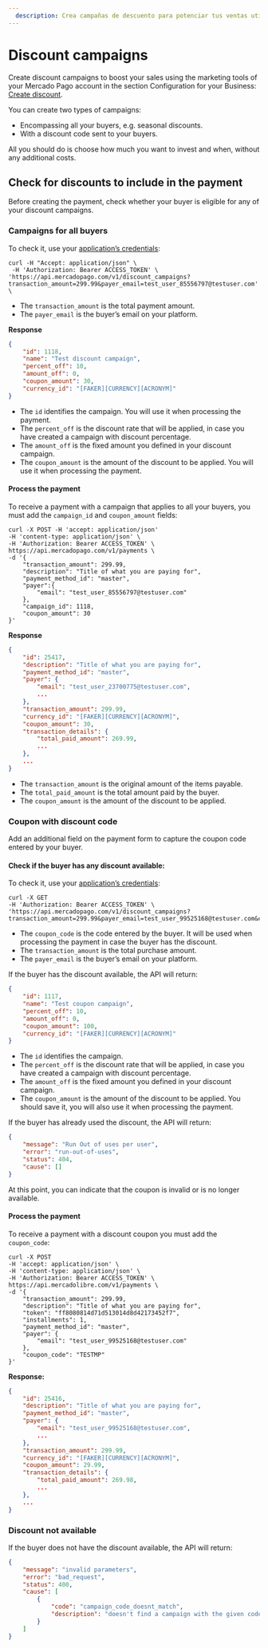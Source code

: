 ```yaml
---
  description: Crea campañas de descuento para potenciar tus ventas utilizando las herramientas de marketing de tu cuenta de MercadoPago
---
```



# Discount campaigns

Create discount campaigns to boost your sales using the marketing tools of your Mercado Pago account in the section Configuration for your Business: [Create discount](https://www.mercadopago[FAKER][URL][DOMAIN]/campaigns/create).

You can create two types of campaigns:

*	Encompassing all your buyers, e.g. seasonal discounts.
*	With a discount code sent to your buyers.

All you should do is choose how much you want to invest and when, without any additional costs.

## Check for discounts to include in the payment

Before creating the payment, check whether your buyer is eligible for any of your discount campaigns.

### Campaigns for all buyers

To check it, use your [application’s credentials]([FAKER][CREDENTIALS][URL]):

```curl
curl -H "Accept: application/json" \
 -H 'Authorization: Bearer ACCESS_TOKEN' \
'https://api.mercadopago.com/v1/discount_campaigns?transaction_amount=299.99&payer_email=test_user_85556797@testuser.com' \
```

- The `transaction_amount` is the total payment amount.
- The `payer_email` is the buyer’s email on your platform.

**Response**

```json
{
    "id": 1118,
    "name": "Test discount campaign",
    "percent_off": 10,
    "amount_off": 0,
    "coupon_amount": 30,
    "currency_id": "[FAKER][CURRENCY][ACRONYM]"
}
```

- The `id` identifies the campaign. You will use it when processing the payment.
-	The `percent_off` is the discount rate that will be applied, in case you have created a campaign with discount percentage.
-	The `amount_off` is the fixed amount you defined in your discount campaign.
- The `coupon_amount` is the amount of the discount to be applied. You will use it when processing the payment.

#### Process the payment

To receive a payment with a campaign that applies to all your buyers, you must add the `campaign_id` and `coupon_amount` fields:

```curl
curl -X POST -H 'accept: application/json' 
-H 'content-type: application/json' \
-H 'Authorization: Bearer ACCESS_TOKEN' \
https://api.mercadopago.com/v1/payments \
-d '{
    "transaction_amount": 299.99,
    "description": "Title of what you are paying for",
    "payment_method_id": "master",
    "payer":{
        "email": "test_user_85556797@testuser.com"
    },
    "campaign_id": 1118,
    "coupon_amount": 30
}'
```

**Response**

```json
{
	"id": 25417,
	"description": "Title of what you are paying for",
	"payment_method_id": "master",
	"payer": {
		"email": "test_user_23700775@testuser.com",
		...
	},
	"transaction_amount": 299.99,
	"currency_id": "[FAKER][CURRENCY][ACRONYM]",
	"coupon_amount": 30,
	"transaction_details": {
		"total_paid_amount": 269.99,
		...
	},
	...
}
```

- The `transaction_amount` is the original amount of the items payable.
- The `total_paid_amount` is the total amount paid by the buyer.
- The `coupon_amount` is the amount of the discount to be applied.


### Coupon with discount code

Add an additional field on the payment form to capture the coupon code entered by your buyer.

#### Check if the buyer has any discount available:

To check it, use your [application’s credentials]([FAKER][CREDENTIALS][URL]):

```curl
curl -X GET 
-H 'Authorization: Bearer ACCESS_TOKEN' \
'https://api.mercadopago.com/v1/discount_campaigns?transaction_amount=299.99&payer_email=test_user_99525168@testuser.com&coupon_code=TESTMP'
```

- The `coupon_code` is the code entered by the buyer. It will be used when processing the payment in case the buyer has the discount.
- The `transaction_amount` is the total purchase amount.
- The `payer_email` is the buyer’s email on your platform.

If the buyer has the discount available, the API will return:

```json
{
    "id": 1117,
    "name": "Test coupon campaign",
    "percent_off": 10,
    "amount_off": 0,
    "coupon_amount": 100,
    "currency_id": "[FAKER][CURRENCY][ACRONYM]"
}
```

- The `id` identifies the campaign.
- The `percent_off` is the discount rate that will be applied, in case you have created a campaign with discount percentage.
- The `amount_off` is the fixed amount you defined in your discount campaign.
- The `coupon_amount` is the amount of the discount to be applied. You should save it, you will also use it when processing the payment.

If the buyer has already used the discount, the API will return:

```json
{
    "message": "Run Out of uses per user",
    "error": "run-out-of-uses",
    "status": 404,
    "cause": []
}
```

At this point, you can indicate that the coupon is invalid or is no longer available.

#### Process the payment

To receive a payment with a discount coupon you must add the `coupon_code`:

```curl
curl -X POST 
-H 'accept: application/json' \
-H 'content-type: application/json' \
-H 'Authorization: Bearer ACCESS_TOKEN' \
https://api.mercadolibre.com/v1/payments \
-d '{
    "transaction_amount": 299.99,
    "description": "Title of what you are paying for",
    "token": "ff8080814d71d513014d8d42173452f7",
    "installments": 1,
    "payment_method_id": "master",
    "payer": {
        "email": "test_user_99525168@testuser.com"
    },
    "coupon_code": "TESTMP"
}'
```

**Response:**

```json
{
	"id": 25416,
	"description": "Title of what you are paying for",
	"payment_method_id": "master",
	"payer": {
		"email": "test_user_99525168@testuser.com",
		...
	},
	"transaction_amount": 299.99,
	"currency_id": "[FAKER][CURRENCY][ACRONYM]",
	"coupon_amount": 29.99,
	"transaction_details": {
		"total_paid_amount": 269.98,
		...
	},
	...
}
```

### Discount not available

If the buyer does not have the discount available, the API will return:

```json
{
    "message": "invalid parameters",
    "error": "bad_request",
    "status": 400,
    "cause": [
        {
            "code": "campaign_code_doesnt_match",
            "description": "doesn't find a campaign with the given code"
        }
    ]
}
```

